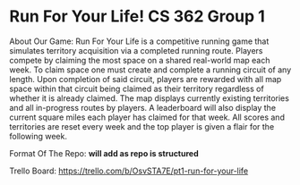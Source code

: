 # Run For Your Life! CS 362 Group 1

About Our Game: Run For Your Life is a competitive running game that simulates territory acquisition via a completed running route. Players compete by claiming the most space on a shared real-world map each week. To claim space one must create and complete a running circuit of any length. Upon completion of said circuit, players are rewarded with all map space within that circuit being claimed as their territory regardless of whether it is already claimed. The map displays currently existing territories and all in-progress routes by players. A leaderboard will also display the current square miles each player has claimed for that week. All scores and territories are reset every week and the top player is given a flair for the following week.

Format Of The Repo: **will add as repo is structured**

Trello Board: https://trello.com/b/OsvSTA7E/pt1-run-for-your-life 
